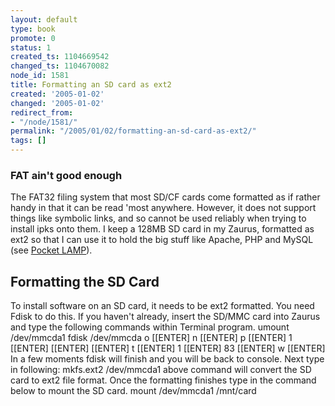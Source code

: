 ```yaml
---
layout: default
type: book
promote: 0
status: 1
created_ts: 1104669542
changed_ts: 1104670082
node_id: 1581
title: Formatting an SD card as ext2
created: '2005-01-02'
changed: '2005-01-02'
redirect_from:
- "/node/1581/"
permalink: "/2005/01/02/formatting-an-sd-card-as-ext2/"
tags: []
---
```

### FAT ain't good enough
The FAT32 filing system that most SD/CF cards come formatted as if rather handy in that it can be read 'most anywhere.  However, it does not support things like symbolic links, and so cannot be used reliably when trying to install ipks onto them.  I keep a 128MB SD card in my Zaurus, formatted as ext2 so that I can use it to hold the big stuff like Apache, PHP and MySQL (see [Pocket LAMP](http://anjackson.net/2004/09/06/pocket-lamp)).

## Formatting the SD Card
To install software on an SD card, it needs to be ext2 formatted. You need Fdisk to do this.
If you haven't already, insert the SD/MMC card into Zaurus and type the following commands within Terminal program.
    umount /dev/mmcda1
    fdisk /dev/mmcda
    o [[ENTER]
    n [[ENTER] p [[ENTER] 1 [[ENTER] [[ENTER] [[ENTER]
    t [[ENTER] 1 [[ENTER] 83 [[ENTER]
    w [[ENTER]
In a few moments fdisk will finish and you will be back to console. Next type in following:
    mkfs.ext2 /dev/mmcda1
above command will convert the SD card to ext2 file format. Once the formatting finishes type in the command below to mount the SD card.
    mount /dev/mmcda1 /mnt/card
